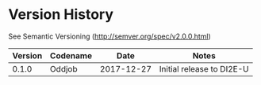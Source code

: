 # Version History

See Semantic Versioning (http://semver.org/spec/v2.0.0.html)

|Version|Codename|Date|Notes|
|---|---|---|---|
|0.1.0|Oddjob|2017-12-27|Initial release to DI2E-U|
